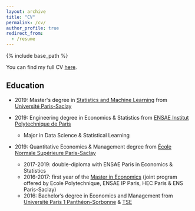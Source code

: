 ```yaml
---
layout: archive
title: "CV"
permalink: /cv/
author_profile: true
redirect_from:
  - /resume
---
```


{% include base_path %}

You can find my full CV [here](https://github.com/martinmugnier/martinmugnier.github.io/raw/master/files/CV_Eng.pdf).

## Education

- 2019: Master's degree in [Statistics and Machine Learning](https://master-statml.imo.universite-paris-saclay.fr/) from [Université Paris-Saclay](https://www.universite-paris-saclay.fr/en)
  
- 2019: Engineering degree in Economics & Statistics from [ENSAE Institut Polytechnique de Paris](https://www.ensae.fr/en/)
  - Major in Data Science & Statistical Learning
  
- 2019: Quantitative Economics & Management degree from [École Normale Supérieure Paris-Saclay](https://ens-paris-saclay.fr/en)
  - 2017-2019: double-diploma with ENSAE Paris in Economics & Statistics
  - 2016-2017: first year of the [Master in Economics](http://phd-in-economics.com/) (joint program offered by Ecole Polytechnique, ENSAE IP Paris, HEC Paris & ENS Paris-Saclay)
  - 2016: Bachelor’s degree in Economics and Management from [Université Paris 1 Panthéon-Sorbonne](https://www.pantheonsorbonne.fr/accueil) & [TSE](https://www.tse-fr.eu/fr)


